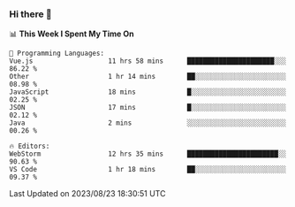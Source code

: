### Hi there 👋

<!--
**asdf12303116/asdf12303116** is a ✨ _special_ ✨ repository because its `README.md` (this file) appears on your GitHub profile.

Here are some ideas to get you started:

- 🔭 I’m currently working on ...
- 🌱 I’m currently learning ...
- 👯 I’m looking to collaborate on ...
- 🤔 I’m looking for help with ...
- 💬 Ask me about ...
- 📫 How to reach me: ...
- 😄 Pronouns: ...
- ⚡ Fun fact: ...
-->

<!--START_SECTION:waka-->
📊 **This Week I Spent My Time On** 

```text
💬 Programming Languages: 
Vue.js                   11 hrs 58 mins      ██████████████████████░░░   86.22 % 
Other                    1 hr 14 mins        ██░░░░░░░░░░░░░░░░░░░░░░░   08.98 % 
JavaScript               18 mins             █░░░░░░░░░░░░░░░░░░░░░░░░   02.25 % 
JSON                     17 mins             █░░░░░░░░░░░░░░░░░░░░░░░░   02.12 % 
Java                     2 mins              ░░░░░░░░░░░░░░░░░░░░░░░░░   00.26 % 

🔥 Editors: 
WebStorm                 12 hrs 35 mins      ███████████████████████░░   90.63 % 
VS Code                  1 hr 18 mins        ██░░░░░░░░░░░░░░░░░░░░░░░   09.37 % 
```


 Last Updated on 2023/08/23 18:30:51 UTC
<!--END_SECTION:waka-->
